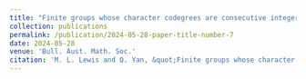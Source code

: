```yaml
---
title: "Finite groups whose character codegrees are consecutive integers"
collection: publications
permalink: /publication/2024-05-28-paper-title-number-7
date: 2024-05-28
venue: 'Bull. Aust. Math. Soc.'
citation: 'M. L. Lewis and Q. Yan, &quot;Finite groups whose character codegrees are consecutive integers,&quot; Bull. Aust. Math. Soc. (Accepted) (2024)'
---
```

